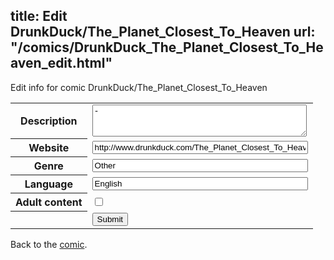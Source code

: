 title: Edit DrunkDuck/The_Planet_Closest_To_Heaven
url: "/comics/DrunkDuck_The_Planet_Closest_To_Heaven_edit.html"
---
Edit info for comic DrunkDuck/The_Planet_Closest_To_Heaven

<form name="comic" action="http://gaepostmail.appspot.com/comic/" method="post">
<table class="comicinfo">
<tr>
<th>Description</th><td><textarea name="description" cols="40" rows="3">-</textarea></td>
</tr>
<tr>
<th>Website</th><td><input type="text" name="url" value="http://www.drunkduck.com/The_Planet_Closest_To_Heaven/" size="40"/></td>
</tr>
<tr>
<th>Genre</th><td><input type="text" name="genre" value="Other" size="40"/></td>
</tr>
<tr>
<th>Language</th><td><input type="text" name="language" value="English" size="40"/></td>
</tr>
<tr>
<th>Adult content</th><td><input type="checkbox" name="adult" value="adult" /></td>
</tr>
<tr>
<th></th><td>
<input type="hidden" name="comic" value="DrunkDuck_The_Planet_Closest_To_Heaven" />
<input type="submit" name="submit" value="Submit" />
</td>
</tr>
</table>
</form>

Back to the [comic](DrunkDuck_The_Planet_Closest_To_Heaven.html).
